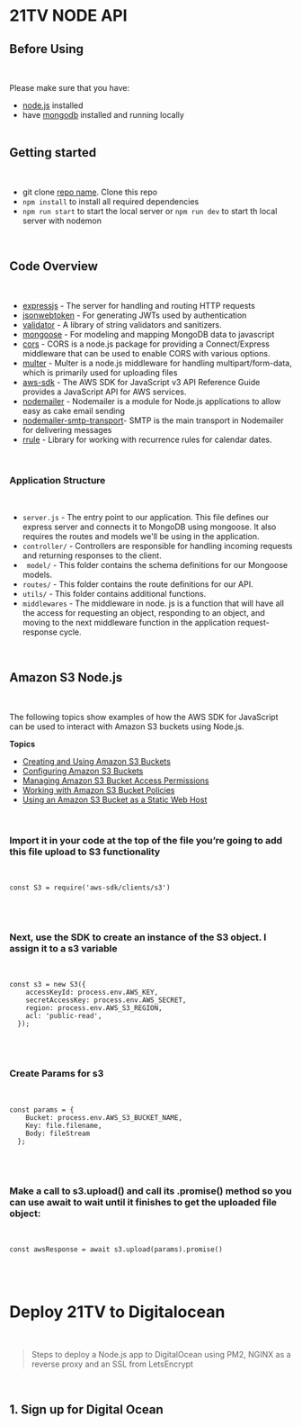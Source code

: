 #  21TV NODE API

## Before Using
<br />        

Please make sure that you have:

* [node.js](https://nodejs.org/)  installed
* have [mongodb](https://www.mongodb.com/) installed and running locally 
<br /><br />

## Getting started
<br />

* git clone [repo name](https://github.com/arnologyllc/21tv-backend-node-express.git). Clone this repo
* `npm install` to install all required dependencies 
* `npm run start` to start the local server or `npm run dev` to start th local server with nodemon
 
<br />

## Code Overview
<br />

*   [expressjs](https://github.com/expressjs/express) - The server for handling and routing HTTP requests
*   [jsonwebtoken](https://github.com/auth0/node-jsonwebtoken) - For generating JWTs used by authentication
*   [validator](https://github.com/validatorjs/validator.js) - A library of string validators and sanitizers.
*   [mongoose](https://github.com/Automattic/mongoose) - For modeling and mapping MongoDB data to javascript
*   [cors](https://github.com/expressjs/cors) - CORS is a node.js package for providing a Connect/Express middleware that can be used to enable CORS with various options.
*   [multer](https://github.com/expressjs/multer) - Multer is a node.js middleware for handling multipart/form-data, which is primarily used for uploading files
*   [aws-sdk](https://github.com/aws/aws-sdk-js) - The AWS SDK for JavaScript v3 API Reference Guide provides a JavaScript API for AWS services.
*   [nodemailer](https://github.com/nodemailer/nodemailer)  - Nodemailer is a module for Node.js applications to allow easy as cake email sending
*   [nodemailer-smtp-transport](https://github.com/nodemailer/nodemailer-smtp-transport)- SMTP is the main transport in Nodemailer for delivering messages
*   [rrule](https://github.com/jakubroztocil/rrule) - Library for working with recurrence rules for calendar dates.

<br />

### Application Structure
<br />

* `server.js` - The entry point to our application. This file defines our express server and connects it to MongoDB using mongoose. It also requires the routes and models we'll be using in the application.
* `controller/` - Controllers are responsible for handling incoming requests and returning responses to the client.
* ` model/` - This folder contains the schema definitions for our Mongoose models.
* `routes/` - This folder contains the route definitions for our API.
* `utils/` - This folder contains additional functions.
* `middlewares` - The middleware in node. js is a function that will have all the access for requesting an object, responding to an object, and moving to the next middleware function in the application request-response cycle.

<br />  

## Amazon S3 Node.js 
<br />

The following topics show examples of how the AWS SDK for JavaScript can be used to interact with Amazon S3 buckets using Node.js.

**Topics**

* [Creating and Using Amazon S3 Buckets](https://docs.aws.amazon.com/sdk-for-javascript/v2/developer-guide/s3-example-creating-buckets.html)
* [Configuring Amazon S3 Buckets](https://docs.aws.amazon.com/sdk-for-javascript/v2/developer-guide/s3-example-configuring-buckets.html)
* [Managing Amazon S3 Bucket Access Permissions](https://docs.aws.amazon.com/sdk-for-javascript/v2/developer-guide/s3-example-access-permissions.html)
* [Working with Amazon S3 Bucket Policies](https://docs.aws.amazon.com/sdk-for-javascript/v2/developer-guide/s3-example-bucket-policies.html)
* [Using an Amazon S3 Bucket as a Static Web Host](https://docs.aws.amazon.com/sdk-for-javascript/v2/developer-guide/s3-example-static-web-host.html)

<br />

### Import it in your code at the top of the file you’re going to add this file upload to S3 functionality
<br />

```
const S3 = require('aws-sdk/clients/s3')
```
<br /><br />

### Next, use the SDK to create an instance of the S3 object. I assign it to a s3 variable 
<br />

```
const s3 = new S3({
    accessKeyId: process.env.AWS_KEY,
    secretAccessKey: process.env.AWS_SECRET,
    region: process.env.AWS_S3_REGION,
    acl: 'public-read',
  });
```
<br /><br />

### Create Params for s3
<br />


```
const params = {
    Bucket: process.env.AWS_S3_BUCKET_NAME,
    Key: file.filename,
    Body: fileStream
  };
```
<br /><br />

### Make a call to s3.upload() and call its .promise() method so you can use await to wait until it finishes to get the uploaded file object:
<br />

```
const awsResponse = await s3.upload(params).promise()
```

<br /><br />

# Deploy 21TV to Digitalocean 
<br />


>Steps to deploy a Node.js app to DigitalOcean using PM2, NGINX as a reverse proxy and an SSL from LetsEncrypt

<br />


## 1. Sign up for Digital Ocean

<br />



